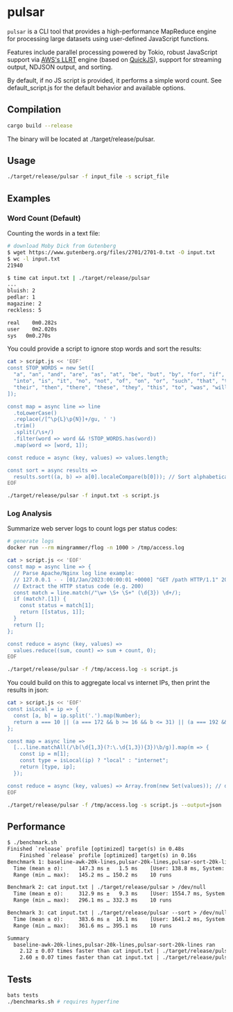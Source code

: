 # pulsar

`pulsar` is a CLI tool that provides a high-performance MapReduce engine for processing large datasets using user-defined JavaScript functions.

Features include parallel processing powered by Tokio, robust JavaScript support via [AWS's LLRT](https://github.com/awslabs/llrt) engine (based on [QuickJS](https://github.com/DelSkayn/rquickjs)), support for streaming output, NDJSON output, and sorting.

By default, if no JS script is provided, it performs a simple word count. See default_script.js for the default behavior and available options.

## Compilation

```bash
cargo build --release
```

The binary will be located at ./target/release/pulsar.

## Usage

```bash
./target/release/pulsar -f input_file -s script_file
```

## Examples

### Word Count (Default)

Counting the words in a text file:

```bash
# download Moby Dick from Gutenberg
$ wget https://www.gutenberg.org/files/2701/2701-0.txt -O input.txt
$ wc -l input.txt
21940

$ time cat input.txt | ./target/release/pulsar
...
bluish: 2
pedlar: 1
magazine: 2
reckless: 5

real	0m0.282s
user	0m2.020s
sys	  0m0.270s
```

You could provide a script to ignore stop words and sort the results:

```bash
cat > script.js << 'EOF'
const STOP_WORDS = new Set([
  "a", "an", "and", "are", "as", "at", "be", "but", "by", "for", "if", "in",
  "into", "is", "it", "no", "not", "of", "on", "or", "such", "that", "the",
  "their", "then", "there", "these", "they", "this", "to", "was", "will", "with"
]);

const map = async line => line
  .toLowerCase()
  .replace(/[^\p{L}\p{N}]+/gu, ' ')
  .trim()
  .split(/\s+/)
  .filter(word => word && !STOP_WORDS.has(word))
  .map(word => [word, 1]);

const reduce = async (key, values) => values.length;

const sort = async results =>
  results.sort((a, b) => a[0].localeCompare(b[0])); // Sort alphabetically
EOF

./target/release/pulsar -f input.txt -s script.js
```

### Log Analysis

Summarize web server logs to count logs per status codes:

```bash
# generate logs
docker run --rm mingrammer/flog -n 1000 > /tmp/access.log

cat > script.js << 'EOF'
const map = async line => {
  // Parse Apache/Nginx log line example:
  // 127.0.0.1 - - [01/Jan/2023:00:00:01 +0000] "GET /path HTTP/1.1" 200 1234
  // Extract the HTTP status code (e.g. 200)
  const match = line.match(/"\w+ \S+ \S+" (\d{3}) \d+/);
  if (match?.[1]) {
    const status = match[1];
    return [[status, 1]];
  }
  return [];
};

const reduce = async (key, values) =>
  values.reduce((sum, count) => sum + count, 0);
EOF

./target/release/pulsar -f /tmp/access.log -s script.js
```

You could build on this to aggregate local vs internet IPs, then print the results in json:

```bash
cat > script.js << 'EOF'
const isLocal = ip => {
  const [a, b] = ip.split('.').map(Number);
  return a === 10 || (a === 172 && b >= 16 && b <= 31) || (a === 192 && b === 168) || a === 127;
};

const map = async line =>
  [...line.matchAll(/\b(\d{1,3}(?:\.\d{1,3}){3})\b/g)].map(m => {
    const ip = m[1];
    const type = isLocal(ip) ? "local" : "internet";
    return [type, ip];
  });

const reduce = async (key, values) => Array.from(new Set(values)); // deduplicate IPs
EOF

./target/release/pulsar -f /tmp/access.log -s script.js --output=json | jq
```

## Performance

```txt
$ ./benchmark.sh
Finished `release` profile [optimized] target(s) in 0.48s
    Finished `release` profile [optimized] target(s) in 0.16s
Benchmark 1: baseline-awk-20k-lines,pulsar-20k-lines,pulsar-sort-20k-lines
  Time (mean ± σ):     147.3 ms ±   1.5 ms    [User: 138.8 ms, System: 10.0 ms]
  Range (min … max):   145.2 ms … 150.2 ms    10 runs

Benchmark 2: cat input.txt | ./target/release/pulsar > /dev/null
  Time (mean ± σ):     312.9 ms ±   9.3 ms    [User: 1554.7 ms, System: 354.0 ms]
  Range (min … max):   296.1 ms … 332.3 ms    10 runs

Benchmark 3: cat input.txt | ./target/release/pulsar --sort > /dev/null
  Time (mean ± σ):     383.6 ms ±  10.1 ms    [User: 1641.2 ms, System: 349.9 ms]
  Range (min … max):   361.6 ms … 395.1 ms    10 runs

Summary
  baseline-awk-20k-lines,pulsar-20k-lines,pulsar-sort-20k-lines ran
    2.12 ± 0.07 times faster than cat input.txt | ./target/release/pulsar > /dev/null
    2.60 ± 0.07 times faster than cat input.txt | ./target/release/pulsar --sort > /dev/null
```

## Tests

```bash
bats tests
./benchmarks.sh # requires hyperfine
```

